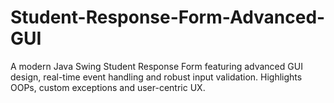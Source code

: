 # Student-Response-Form-Advanced-GUI
A modern Java Swing Student Response Form featuring advanced GUI design, real-time event handling and robust input validation. Highlights OOPs, custom exceptions and user-centric UX.
